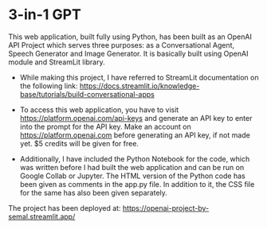 # 3-in-1 GPT

This web application, built fully using Python, has been built as an OpenAI API Project which serves three purposes: as a Conversational Agent, Speech Generator and Image Generator.
It is basically built using OpenAI module and StreamLit library.

- While making this project, I have referred to StreamLit documentation on the following link: 
https://docs.streamlit.io/knowledge-base/tutorials/build-conversational-apps

- To access this web application, you have to visit https://platform.openai.com/api-keys and generate an API key to enter into the prompt for the API key. 
Make an account on https://platform.openai.com before generating an API key, if not made yet. $5 credits will be given for free.

- Additionally, I have included the Python Notebook for the code, which was written before I had built the web application and can be run on Google Collab or Jupyter. The HTML version of the Python code has been given as comments in the app.py file. In addition to it, the CSS file for the same has also been given separately.

The project has been deployed at: https://openai-project-by-semal.streamlit.app/
